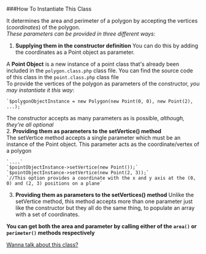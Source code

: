 ###How To Instantiate This Class  

It determines the area and perimeter of a polygon by accepting the vertices (_coordinates_) of the polygon.  
_These parameters can be provided in three different ways_:  
1. **Supplying them in the constructor definition** 
  You can do this by adding the coordinates as a Point object as parameter.  
  
  A **Point Object** is a new instance of a point class that's already been included in the
  `polygon.class.php` class file. You can find the source code of this class in the `point.class.php` class file  
  To provide the vertices of the polygon as parameters of the constructor, _you may instantiate it this way_: 
  
    `$polygonObjectInstance = new Polygon(new Point(0, 0), new Point(2), ...);`  
  The constructor accepts as many parameters as is possible, _although, they're all optional_  
2. **Providing them as parameters to the setVertice() method**  
  The setVertice method accepts a single parameter which must be an instance of the Point object.
  This parameter acts as the coordinate/vertex of a polygon  
    
    `....`  
    `$pointObjectInstance->setVertice(new Point());`   
    `$pointObjectInstance->setVertice(new Point(2, 3));`  
    `//This option provides a coordinate with the x and y axis at the (0, 0) and (2, 3) positions on a plane` 
3. **Providing them as parameters to the setVertices() method**
  Unlike the setVertice method, this method accepts more than one parameter just like the constructor but they all
  do the same thing, to populate an array with a set of coordinates.
  
  **You can get both the area and parameter by calling either of the `area()` or `perimeter()` methods respectively**
  
[Wanna talk about this class?](http://samshal.github.io)
  
  

